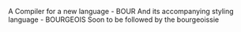 A Compiler for a new language - BOUR
And its accompanying styling language - BOURGEOIS
Soon to be followed by the bourgeoissie